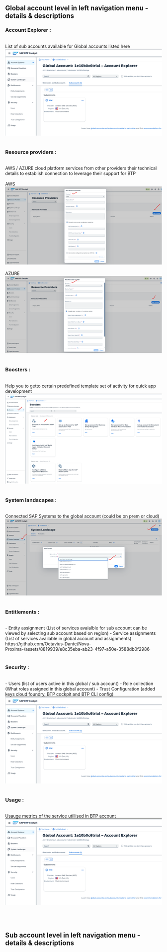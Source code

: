 ## Global account level in left navigation menu - details & descriptions 

### Account Explorer : 
</br>
List of sub accounts available for Global accounts listed here 
</br>
    <img src="./files/1_trial_account.png" >
</br>
</br>
	
### Resource providers : 
</br>
AWS / AZURE cloud platform services from other providers their technical details to establish connection to leverage their support for BTP
</br>
</br>
AWS
</br>
    <img src="./files/2.res.prov_1.png" >
</br>
</br>
AZURE
</br>
    <img src="./files/2.res.prov_2.png" >
</br>
</br>

### Boosters : 
</br>
Help you to getto certain predefined template set of activity for quick app development
</br>
    <img src="./files/3.BOOSTERS.png" >
</br>
</br>

### System landscapes :
</br>
Connected SAP Systems to the global account (could be on prem or cloud) 
</br>
    <img src="./files/4.system_landscapes.png" >
</br>
</br>

### Entitlements : 
</br>
- Entity assignment (List of services avaialble for sub account can be viewed by selecting sub account based on region)
- Service assignments (List of services available in global account and assignments)
</br>
 https://github.com/Octavius-Dante/Nova-Proxima-/assets/8819939/e8c35eba-ab23-4f97-a50e-3588db0f2986
</br>
</br>

### Security : 
</br>
- Users (list of users active in this global / sub account)
- Role collection (What roles assigned in this global account)
- Trust Configuration (added keys cloud foundry, BTP cockpit and BTP CLI config)
</br>
    <img src="./files/1_trial_account.png" >
</br>
</br>

### Usage : 
</br>
Usauge metrics of the service utillised in BTP account 
</br>
    <img src="./files/1_trial_account.png" >
</br>
</br>
</br>
</br>

## Sub account level in left navigation menu - details & descriptions 
